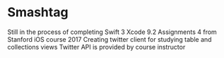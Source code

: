 # Smashtag
Still in the process of completing
Swift 3
Xcode 9.2
Assignments 4 from Stanford iOS course 2017
Creating twitter client for studying table and collections views
Twitter API is provided by course instructor

